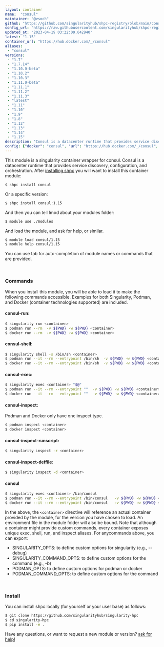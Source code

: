 ```yaml
---
layout: container
name:  "consul"
maintainer: "@vsoch"
github: "https://github.com/singularityhub/shpc-registry/blob/main/consul/container.yaml"
config_url: "https://raw.githubusercontent.com/singularityhub/shpc-registry/main/consul/container.yaml"
updated_at: "2023-04-19 03:22:09.042940"
latest: "1.15"
container_url: "https://hub.docker.com/_/consul"
aliases:
 - "consul"
versions:
 - "1.7"
 - "1.7.14"
 - "1.10.0-beta"
 - "1.10.2"
 - "1.10.3"
 - "1.11.0-beta"
 - "1.11.1"
 - "1.11.2"
 - "1.11.3"
 - "latest"
 - "1.11"
 - "1.10"
 - "1.9"
 - "1.8"
 - "1.12"
 - "1.13"
 - "1.14"
 - "1.15"
description: "Consul is a datacenter runtime that provides service discovery, configuration, and orchestration."
config: {"docker": "consul", "url": "https://hub.docker.com/_/consul", "maintainer": "@vsoch", "description": "Consul is a datacenter runtime that provides service discovery, configuration, and orchestration.", "latest": {"1.15": "sha256:746f0873ff572501d51cd0a9849bef3b3ba8b8308d4a5fe850cb09712b565c91"}, "tags": {"1.7": "sha256:fce4d3cbf7d610394f5c862356f0bddc652c0062c6fb078bc7a67a8831d55d97", "1.7.14": "sha256:fce4d3cbf7d610394f5c862356f0bddc652c0062c6fb078bc7a67a8831d55d97", "1.10.0-beta": "sha256:a3a7e4fca544b3d64a36a361e3bfe814eb052df2cd76f5dd48c5005124850338", "1.10.2": "sha256:5f59265e0ddcbfadee9f18038a02e5a465242fb4f514fc0b19fc445df49ef23b", "1.10.3": "sha256:483b592fa76d734882cf7336df94a5bf6f9e808a78b1a1ba17002a2aaf80da46", "1.11.0-beta": "sha256:b65caa85b885338a6a5ff8f11b5588ccc32f6534329b4ba39191f5d4292d2331", "1.11.1": "sha256:05d70d30639d5e0411f92fb75dd670ec1ef8fa4a918c6e57960db1710fd38125", "1.11.2": "sha256:43cc31d422649c88fec7f5c146110854149da68ee70c505f5bbd667c71bc698a", "1.11.3": "sha256:019e7f964280cd5719d60b8887fe20a349d1a0365acd06290ac1b055101d4e1c", "latest": "sha256:746f0873ff572501d51cd0a9849bef3b3ba8b8308d4a5fe850cb09712b565c91", "1.11": "sha256:ad656548143eacd6ceca2ea5816b083a2ff895e3d2901d00ca974bba82d835e4", "1.10": "sha256:a1db177a76c22ade0887a4b1f673dd4a10b94947a9313df34e0dea1daaf809d7", "1.9": "sha256:46ccd87fe5d42aa4d7d55522f64ab389dc2b4148f07011313d824e06d9f666ca", "1.8": "sha256:93cb9286a1ec5e084193fd2b625977df74003a81e8bc373f5adf900bb87318d4", "1.12": "sha256:0c7864d26a1ced161bb8f1ebd322b88d3cd428cefe62bf84f5e4d1acb280395f", "1.13": "sha256:04add05a3cde401446ecee85de6c30055a18481f6ecfa59caf609c7991391b3d", "1.14": "sha256:b1fd23d1b26ef0291f96b3ee217cfe3c0ef0ecba8937523e84901f89be8afe67", "1.15": "sha256:746f0873ff572501d51cd0a9849bef3b3ba8b8308d4a5fe850cb09712b565c91"}, "aliases": {"consul": "/bin/consul"}}
---
```


This module is a singularity container wrapper for consul.
Consul is a datacenter runtime that provides service discovery, configuration, and orchestration.
After [installing shpc](#install) you will want to install this container module:


```bash
$ shpc install consul
```

Or a specific version:

```bash
$ shpc install consul:1.15
```

And then you can tell lmod about your modules folder:

```bash
$ module use ./modules
```

And load the module, and ask for help, or similar.

```bash
$ module load consul/1.15
$ module help consul/1.15
```

You can use tab for auto-completion of module names or commands that are provided.

<br>

### Commands

When you install this module, you will be able to load it to make the following commands accessible.
Examples for both Singularity, Podman, and Docker (container technologies supported) are included.

#### consul-run:

```bash
$ singularity run <container>
$ podman run --rm  -v ${PWD} -w ${PWD} <container>
$ docker run --rm  -v ${PWD} -w ${PWD} <container>
```

#### consul-shell:

```bash
$ singularity shell -s /bin/sh <container>
$ podman run --it --rm --entrypoint /bin/sh  -v ${PWD} -w ${PWD} <container>
$ docker run --it --rm --entrypoint /bin/sh  -v ${PWD} -w ${PWD} <container>
```

#### consul-exec:

```bash
$ singularity exec <container> "$@"
$ podman run --it --rm --entrypoint ""  -v ${PWD} -w ${PWD} <container> "$@"
$ docker run --it --rm --entrypoint ""  -v ${PWD} -w ${PWD} <container> "$@"
```

#### consul-inspect:

Podman and Docker only have one inspect type.

```bash
$ podman inspect <container>
$ docker inspect <container>
```

#### consul-inspect-runscript:

```bash
$ singularity inspect -r <container>
```

#### consul-inspect-deffile:

```bash
$ singularity inspect -d <container>
```


#### consul

```bash
$ singularity exec <container> /bin/consul
$ podman run --it --rm --entrypoint /bin/consul   -v ${PWD} -w ${PWD} <container> -c " $@"
$ docker run --it --rm --entrypoint /bin/consul   -v ${PWD} -w ${PWD} <container> -c " $@"
```



In the above, the `<container>` directive will reference an actual container provided
by the module, for the version you have chosen to load. An environment file in the
module folder will also be bound. Note that although a container
might provide custom commands, every container exposes unique exec, shell, run, and
inspect aliases. For anycommands above, you can export:

 - SINGULARITY_OPTS: to define custom options for singularity (e.g., --debug)
 - SINGULARITY_COMMAND_OPTS: to define custom options for the command (e.g., -b)
 - PODMAN_OPTS: to define custom options for podman or docker
 - PODMAN_COMMAND_OPTS: to define custom options for the command

<br>

### Install

You can install shpc locally (for yourself or your user base) as follows:

```bash
$ git clone https://github.com/singularityhub/singularity-hpc
$ cd singularity-hpc
$ pip install -e .
```

Have any questions, or want to request a new module or version? [ask for help!](https://github.com/singularityhub/singularity-hpc/issues)